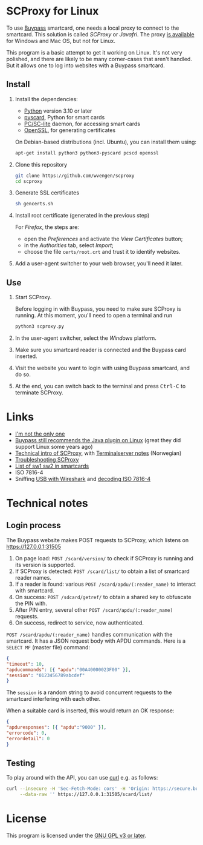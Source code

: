 # SCProxy for Linux

To use [Buypass](https://www.buypass.no/) smartcard, one needs a local proxy to
connect to the smartcard. This solution is called _SCProxy_ or _Javafri_. The
proxy [is available](https://www.buypass.no/hjelp/hjelp-til-smartkort/javafri/hvordan-installere-javafri)
for Windows and Mac OS, but not for Linux.

This program is a basic attempt to get it working on Linux. It's not very
polished, and there are likely to be many corner-cases that aren't handled.
But it allows one to log into websites with a Buypass smartcard.

## Install

1. Install the dependencies:

   - [Python](https://www.python.org) version 3.10 or later
   - [pyscard](https://pyscard.sourceforge.io/), Python for smart cards
   - [PC/SC-lite](https://pcsclite.apdu.fr/) daemon, for accessing smart cards
   - [OpenSSL](https://www.openssl.org/), for generating certificates

   On Debian-based distributions (incl. Ubuntu), you can install them using:

   ```sh
   apt-get install python3 python3-pyscard pcscd openssl
   ```

2. Clone this repository

   ```sh
   git clone https://github.com/wvengen/scproxy
   cd scproxy
   ```

3. Generate SSL certificates

   ```sh
   sh gencerts.sh
   ```

4. Install root certificate (generated in the previous step)

   For _Firefox_, the steps are:
   - open the _Preferences_ and activate the _View Certificates_ button;
   - in the _Authorities_ tab, select _Import_;
   - choose the file `certs/root.crt` and trust it to identify websites.

5. Add a user-agent switcher to your web browser, you'll need it later.


## Use

1. Start SCProxy.

   Before logging in with Buypass, you need to make sure SCProxy is running.
   At this moment, you'll need to open a terminal and run

   ```sh
   python3 scproxy.py
   ```

2. In the user-agent switcher, select the _Windows_ platform.

3. Make sure you smartcard reader is connected and the Buypass card inserted.

4. Visit the website you want to login with using Buypass smartcard, and do so.

5. At the end, you can switch back to the terminal and press <kbd>Ctrl-C</kbd>
   to terminate SCProxy.

# Links

- [I'm not the only one](https://www.diskusjon.no/topic/1874608-buypass-med-kortleser-i-ubuntu/)
- [Buypass still recommends the Java plugin on Linux](https://www.diskusjon.no/topic/1874608-buypass-med-kortleser-i-ubuntu/)
  (great they did support Linux some years ago)
- [Technical intro of SCProxy](https://buypassdev.atlassian.net/wiki/spaces/Smartkort/pages/16515133/L+sningsbeskrivelse),
  with [Terminalserver notes](https://buypassdev.atlassian.net/wiki/spaces/Smartkort/pages/26214438/L+sningsbeskrivelse+Terminalserver) (Norwegian)
- [Troubleshooting SCProxy](https://buypassdev.atlassian.net/wiki/spaces/Smartkort/pages/87228452/Troubleshooting+Buypass+Javafri)
- [List of sw1 sw2 in smartcards](https://arfan.wordpress.com/2015/08/13/list-of-sw1-sw2-in-smart-card/)
- ISO 7816-4
- Sniffing [USB with Wireshark](https://nickvsnetworking.com/sim-card-sniffing-visibility-with-wireshark/) and [decoding ISO 7816-4](https://ludovicrousseau.blogspot.com/2019/08/iso-7816-4-spy-using-wireshark.html)

# Technical notes

## Login process

The Buypass website makes POST requests to SCProxy, which listens on https://127.0.0.1:31505

1. On page load: `POST /scard/version/` to check if SCProxy is running and its version is supported.
2. If SCProxy is detected: `POST /scard/list/` to obtain a list of smartcard reader names.
3. If a reader is found: various `POST /scard/apdu/(:reader_name)` to interact with smartcard.
4. On success: `POST /sdcard/getref/` to obtain a shared key to obfuscate the PIN with.
5. After PIN entry, several other `POST /scard/apdu/(:reader_name)` requests.
6. On success, redirect to service, now authenticated.

`POST /scard/apdu/(:reader_name)` handles communication with the smartcard. It has a JSON request body
with APDU commands. Here is a `SELECT MF` (master file) command:

```json
{
"timeout": 10,
"apducommands": [{ "apdu":"00A40000023F00" }],
"session": "0123456789abcdef"
}
```

The `session` is a random string to avoid concurrent requests to the smartcard interfering with each
other.

When a suitable card is inserted, this would return an OK response:

```json
{
"apduresponses": [{ "apdu":"9000" }],
"errorcode": 0,
"errordetail": 0
}
```

## Testing

To play around with the API, you can use [curl](https://curl.se) e.g. as follows:

```sh
curl --insecure -H 'Sec-Fetch-Mode: cors' -H 'Origin: https://secure.buypass.no' \
     --data-raw '' https://127.0.0.1:31505/scard/list/
```

# License

This program is licensed under the [GNU GPL v3 or later](LICENSE.md).
